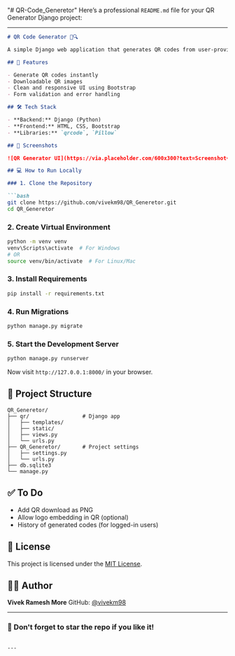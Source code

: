 "# QR-Code_Generetor" 
Here’s a professional `README.md` file for your QR Generator Django project:

---

````markdown
# QR Code Generator 🧾🔍

A simple Django web application that generates QR codes from user-provided text or URLs.

## 🚀 Features

- Generate QR codes instantly
- Downloadable QR images
- Clean and responsive UI using Bootstrap
- Form validation and error handling

## 🛠️ Tech Stack

- **Backend:** Django (Python)
- **Frontend:** HTML, CSS, Bootstrap
- **Libraries:** `qrcode`, `Pillow`

## 📸 Screenshots

![QR Generator UI](https://via.placeholder.com/600x300?text=Screenshot+Here)

## 💻 How to Run Locally

### 1. Clone the Repository

```bash
git clone https://github.com/vivekm98/QR_Generetor.git
cd QR_Generetor
````

### 2. Create Virtual Environment

```bash
python -m venv venv
venv\Scripts\activate  # For Windows
# OR
source venv/bin/activate  # For Linux/Mac
```

### 3. Install Requirements

```bash
pip install -r requirements.txt
```

### 4. Run Migrations

```bash
python manage.py migrate
```

### 5. Start the Development Server

```bash
python manage.py runserver
```

Now visit `http://127.0.0.1:8000/` in your browser.

## 📁 Project Structure

```
QR_Generetor/
├── qr/                 # Django app
│   ├── templates/
│   ├── static/
│   ├── views.py
│   └── urls.py
├── QR_Generetor/       # Project settings
│   ├── settings.py
│   └── urls.py
├── db.sqlite3
└── manage.py
```

## ✅ To Do

* Add QR download as PNG
* Allow logo embedding in QR (optional)
* History of generated codes (for logged-in users)

## 📜 License

This project is licensed under the [MIT License](LICENSE).

## 🙋‍♂️ Author

**Vivek Ramesh More**
GitHub: [@vivekm98](https://github.com/vivekm98)

---

### 🌟 Don't forget to star the repo if you like it!

```

---


